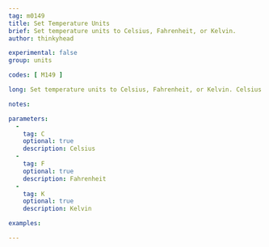 ```yaml
---
tag: m0149
title: Set Temperature Units
brief: Set temperature units to Celsius, Fahrenheit, or Kelvin.
author: thinkyhead

experimental: false
group: units

codes: [ M149 ]

long: Set temperature units to Celsius, Fahrenheit, or Kelvin. Celsius is the default.

notes:

parameters:
  -
    tag: C
    optional: true
    description: Celsius
  -
    tag: F
    optional: true
    description: Fahrenheit
  -
    tag: K
    optional: true
    description: Kelvin

examples:

---
```


